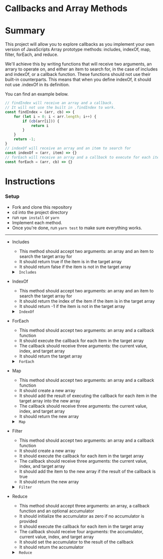 # Callbacks and Array Methods

# Summary
This project will allow you to explore callbacks as you implement your own version of JavaScripts Array prototype methods: includes, indexOf, map, filter, forEach, and reduce.

We'll achieve this by writing functions that will receive two arguments, an arrary to operate on, and either an item to search for, in the case of includes and indexOf, or a callback function. These functions should not use their built-in counterparts. This means that when you define indexOf, it should not use .indexOf in its definition. 

You can find an example below.

```js
// findIndex will receive an array and a callback.
// It will not use the built in .findIndex to work.
const findIndex = (arr, cb) => {
    for (let i = 0; i < arr.length; i++) {
        if (cb(arr[i])) {
            return i
        }
    }
    return -1;
}
// indexOf will receive an array and an item to search for
const indexOf = (arr, item) => {}
// forEach will receive an array and a callback to execute for each item in the array.
const forEach = (arr, cb) => {}
```

# Instructions

### Setup

* Fork and clone this repository
* cd into the project directory
* run `npm install` or `yarn`
* Implement each method.
* Once you're done, run `yarn test` to make sure everything works.
--------------
* Includes
    * This method should accept two arguments: an array and an item to search the target array for
    * It should return true if the item is in the target array
    * It should return false if the item is not in the target array
    <details>
    <summary> <code> Includes </code> </summary>

    ```js
    const includes = (arr, item) => {
        for (let i = 0; i < arr.length; i++) {
            if (arr[i] === item) return true;
        }

        return false;
    }
    ```
    </details>

* IndexOf
    * This method should accept two arguments: an array and an item to search the target array for
    * It should return the index of the item if the item is in the target array
    * It should return -1 if the item is not in the target array
    <details>
    <summary> <code> IndexOf </code> </summary>

    ```js
    const indexOf = (arr, item) => {
        for (let i = 0; i < arr.length; i++) {
            if (arr[i] === item) return i;
        }

        return -1;
    }
    ```
    </details>

* ForEach
    * This method should accept two arguments: an array and a callback function
    * It should execute the callback for each item in the target array
    * The callback should receive three arguments: the current value, index, and target array
    * It should return the target array
    <details>
    <summary> <code> ForEach </code> </summary>

    ```js
    const forEach = (arr, cb) => {
        for (let i = 0; i < arr.length; i++) {
            arr[i] = cb(arr[i], i, arr);
        }

        return arr;
    }
    ```
    </details>

* Map
    * This method should accept two arguments: an array and a callback function
    * It should create a new array
    * It should add the result of executing the callback for each item in the target array into the new array
    * The callback should receive three arguments: the current value, index, and target array
    * It should return the new array
    <details>
    <summary> <code> Map </code> </summary>

    ```js
    const map = (arr, cb) => {
        const mappedArr = [];

        for (let i = 0; i < arr.length; i++) {
            mappedArr.push(cb(arr[i], i, arr));
        }

        return mappedArr;
    }
    ```
    </details>

* Filter
    * This method should accept two arguments: an array and a callback function
    * It should create a new array
    * It should execute the callback for each item in the target array
    * The callback should receive three arguments: the current value, index, and target array
    * It should add the item to the new array if the result of the callback is true
    * It should return the new array
    <details>
    <summary> <code> Filter </code> </summary>

    ```js
    const filter = (arr, cb) => {
        const filteredArr = [];

        for (let i = 0; i < arr.length; i++) {
            if (cb(arr[i], i, arr)) filteredArr.push(arr[i])
        }

        return filteredArr;
    }
    ```
    </details>

* Reduce
    * This method should accept three arguments: an array, a callback function and an optional accumulator
    * It should initialize the accumulator as zero if no accumulator is provided
    * It should execute the callback for each item in the target array
    * The callback should receive four arguments: the accumulator, current value, index, and target array
    * It should set the accumulator to the result of the callback
    * It should return the accumulator
    <details>
    <summary> <code> Reduce </code> </summary>

    ```js
    const reduce = (arr, cb, acc = 0) => {
        for (let i = 0; i < arr.length; i++) {
            acc = cb(acc, arr[i], i, arr)
        }

        return acc;
    }
    ```
    </details>
